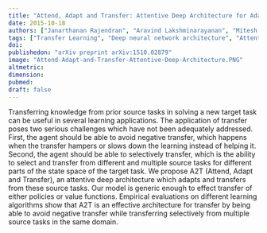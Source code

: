 ```yaml
---
title: "Attend, Adapt and Transfer: Attentive Deep Architecture for Adaptive Transfer from multiple sources"
date: 2015-10-18
authors: ["Janarthanan Rajendran", "Aravind Lakshminarayanan", "Mitesh M Khapra", "B Ravindran", "others"]
tags: ["Transfer Learning", "Deep neural network architecture", "Attention"]
doi: 
publishedon: "arXiv preprint arXiv:1510.02879"
image: "Attend-Adapt-and-Transfer-Attentive-Deep-Architecture.PNG"
altmetric: 
dimension: 
pubmed: 
draft: false
---
```

Transferring knowledge from prior source tasks in solving a new target task can be useful in several learning applications. The application of transfer poses two serious challenges which have not been adequately addressed. First, the agent should be able to avoid negative transfer, which happens when the transfer hampers or slows down the learning instead of helping it. Second, the agent should be able to selectively transfer, which is the ability to select and transfer from different and multiple source tasks for different parts of the state space of the target task. We propose A2T (Attend, Adapt and Transfer), an attentive deep architecture which adapts and transfers from these source tasks. Our model is generic enough to effect transfer of either policies or value functions. Empirical evaluations on different learning algorithms show that A2T is an effective architecture for transfer by being able to avoid negative transfer while transferring selectively from multiple source tasks in the same domain.
